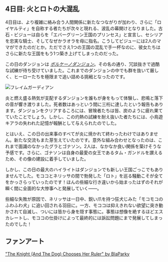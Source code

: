 <!-- title: 火とロトの大混乱 -->

## 4日目: 火とロトの大混乱

4日目は、より複雑に絡み合う人間関係に新たなつながりが加わり、さらに「ロイヤルティ」を自称する者たちが次々と現れる、波乱の幕開けとなりました。古石・ビジューは自らを「エバーグリーン王国のプリンセス」と宣言し、セシリアを忠実な騎士、そしてなぜかラオラを母に指名。こうしてビジューには2人のママができたのだとか。ただでさえ1つの王国の混乱で手一杯なのに、彼女たちはさらに新たな王国をもう1つ築き上げてしまったのだった。

この日のダンジョンは [_ボルケーノダンジョン_](https://x.com/hololive_En/status/1831150187605049574)。その名の通り、冗談抜きで過酷な試練が待ち受けていました。これまでのダンジョンの中でも群を抜いて厳しく、ヒーローたちを極限まで追い詰める挑戦となったのです。

![フレイムガーディアン](images-opt/volcanic-opt.webp)

炎と燃え盛る熱気が支配するダンジョンを誰もが身をもって体験し、悲鳴と落下の音が響き渡りました。死者数はあっという間に三桁に達したという報告もあります。ダンジョンをクリアするころには、冒険者たちは皆、炭のように疲れ果てていたことでしょう。しかし、この灼熱の試練を耐え抜いた者たちには、小鳥遊キアラの失われた記憶が報酬として与えられたのでした。

とはいえ、この日の出来事のすべてが炎に焼かれて終わったわけではありません。新たな交流もまた芽生えていたのです。意外な組み合わせとなったのは、これまで面識のなかったグラとゴナソン。2人は、なかなか良い関係を築けそうな予感です。さらに、ゴナソンは自身の最愛の女王であるタム・ガンドルを讃えるため、その像の建設に着手していました。

しかし、この日の最大のハイライトはダンジョンでも新しい王国ごっこでもありませんでした。モココとネリッサの間で勃発した「ロト」を巡る騒動こそが全てをかっさらっていったのです！ほんの些細な行き違いから始まったはずのそれが瞬く間に全面的な大惨事へと発展していく――。

些細な失敗が原因で、ネリッサは一日中、鋭い爪を持つ狂犬じみた「モコモコのふわふわ犬」に追い回される羽目に。一方、モココは抑えきれない欲望に突き動かされて自滅し、ついには皆から身を隠す事態に。事態は想像を絶するほどエスカレートし、モココの仕掛けによって最終的には訴訟問題にまで発展してしまったのでした！

## ファンアート

["The Knight (And The Dog) Chooses Her Ruler" by BlaParky](https://x.com/BlaParky/status/1831222642730516798)

<!-- raora, mococo, cecilia, bijou -->
